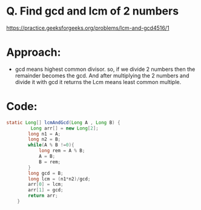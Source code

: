 # Q. Find gcd and lcm of 2 numbers
https://practice.geeksforgeeks.org/problems/lcm-and-gcd4516/1

# Approach: 
- gcd means highest common divisor. so, if we divide 2 numbers then the remainder becomes the gcd.
          And after multiplying the 2 numbers and divide it with gcd it returns the Lcm means least common multiple.

# Code:
```java
static Long[] lcmAndGcd(Long A , Long B) {
         Long arr[] = new Long[2];
        long n1 = A;
        long n2 = B;
        while(A % B !=0){
            long rem = A % B;
            A = B;
            B = rem;
        }
        long gcd = B;
        long lcm = (n1*n2)/gcd;
        arr[0] = lcm;
        arr[1] = gcd;
        return arr;
    }

```

